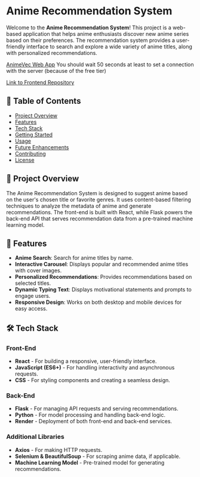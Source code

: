# Anime Recommendation System

Welcome to the **Anime Recommendation System**! This project is a web-based application that helps anime enthusiasts discover new anime series based on their preferences. The recommendation system provides a user-friendly interface to search and explore a wide variety of anime titles, along with personalized recommendations.

[AnimeVec Web App](https://animevec.onrender.com/) You should wait 50 seconds at least to set a connection with the server (because of the free tier)

[Link to Frontend Repository](https://github.com/khushbakhtx/AnimeVec_frontend)
## 📌 Table of Contents
- [Project Overview](#project-overview)
- [Features](#features)
- [Tech Stack](#tech-stack)
- [Getting Started](#getting-started)
- [Usage](#usage)
- [Future Enhancements](#future-enhancements)
- [Contributing](#contributing)
- [License](#license)

## 📄 Project Overview
The Anime Recommendation System is designed to suggest anime based on the user's chosen title or favorite genres. It uses content-based filtering techniques to analyze the metadata of anime and generate recommendations. The front-end is built with React, while Flask powers the back-end API that serves recommendation data from a pre-trained machine learning model.

## 🚀 Features
- **Anime Search**: Search for anime titles by name.
- **Interactive Carousel**: Displays popular and recommended anime titles with cover images.
- **Personalized Recommendations**: Provides recommendations based on selected titles.
- **Dynamic Typing Text**: Displays motivational statements and prompts to engage users.
- **Responsive Design**: Works on both desktop and mobile devices for easy access.

## 🛠️ Tech Stack
### Front-End
- **React** - For building a responsive, user-friendly interface.
- **JavaScript (ES6+)** - For handling interactivity and asynchronous requests.
- **CSS** - For styling components and creating a seamless design.

### Back-End
- **Flask** - For managing API requests and serving recommendations.
- **Python** - For model processing and handling back-end logic.
- **Render** - Deployment of both front-end and back-end services.

### Additional Libraries
- **Axios** - For making HTTP requests.
- **Selenium & BeautifulSoup** - For scraping anime data, if applicable.
- **Machine Learning Model** - Pre-trained model for generating recommendations.

